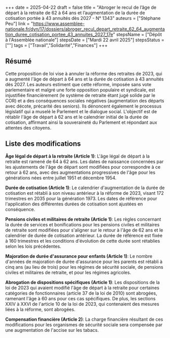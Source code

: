 +++
date = 2025-04-22
draft = false
title = "Abroger le recul de l’âge de départ à la retraite de 62 à 64 ans et l’augmentation de la durée de cotisation portée à 43 annuités dès 2027 - N° 1343"
auteurs = ["Stéphane Peu"]
link = "https://www.assemblee-nationale.fr/dyn/17/dossiers/abroger_recul_depart_retraite_62_64_augmentation_duree_cotisation_portee_43_annuites_2027_17e"
stepsName = ["Dépôt à l'Assemblée nationale"]
stepsDate = ["Mardi 22 avril 2025"]
stepsStatus = [""]
tags = ["Travail","Solidarité","Finances"]
+++

## Résumé

Cette proposition de loi vise à annuler la réforme des retraites de 2023, qui a augmenté l'âge de départ à 64 ans et la durée de cotisation à 43 annuités dès 2027. Les auteurs estiment que cette réforme, imposée sans vote parlementaire et malgré une forte opposition populaire et syndicale, est injustifiée financièrement (le système de retraite étant jugé solide par le COR) et a des conséquences sociales négatives (augmentation des départs avec décote, précarité des seniors). Ils dénoncent également le processus législatif qui a muselé le Parlement et le dialogue social. L'objectif est de rétablir l'âge de départ à 62 ans et le calendrier initial de la durée de cotisation, affirmant ainsi la souveraineté du Parlement et répondant aux attentes des citoyens.

## Liste des modifications

**Âge légal de départ à la retraite (Article 1)**: L'âge légal de départ à la retraite est ramené de 64 à 62 ans. Les dates de naissance concernées par les ajustements de l'âge de départ sont modifiées pour correspondre à ce retour à 62 ans, avec des augmentations progressives de l'âge pour les générations nées entre juillet 1951 et décembre 1954.

**Durée de cotisation (Article 1)**: Le calendrier d'augmentation de la durée de cotisation est rétabli à son niveau antérieur à la réforme de 2023, visant 172 trimestres en 2035 pour la génération 1973. Les dates de référence pour l'application des différentes durées de cotisation sont ajustées en conséquence.

**Pensions civiles et militaires de retraite (Article 1)**: Les règles concernant la durée de services et bonifications pour les pensions civiles et militaires de retraite sont modifiées pour s'aligner sur le retour à l'âge de 62 ans et le calendrier de durée de cotisation antérieur. La durée de référence est fixée à 160 trimestres et les conditions d'évolution de cette durée sont rétablies selon les lois précédentes.

**Majoration de durée d'assurance pour enfants (Article 1)**: Le nombre d'années de majoration de durée d'assurance pour les parents est rétabli à cinq ans (au lieu de trois) pour les régimes de sécurité sociale, de pensions civiles et militaires de retraite, et pour les régimes agricoles.

**Abrogation de dispositions spécifiques (Article 1)**: Les dispositions de la loi de 2023 qui avaient modifié l'âge de départ à la retraite pour certaines catégories de fonctionnaires (article 37 de la loi de 2010) sont abrogées, ramenant l'âge à 60 ans pour ces cas spécifiques. De plus, les sections XXIV à XXVI de l'article 10 de la loi de 2023, qui contenaient des mesures liées à la réforme, sont abrogées.

**Compensation financière (Article 2)**: La charge financière résultant de ces modifications pour les organismes de sécurité sociale sera compensée par une augmentation de l'accise sur les tabacs.
